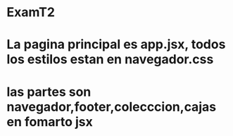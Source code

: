 # ExamT2
# La pagina principal es app.jsx, todos los estilos estan en navegador.css
# las partes son navegador,footer,colecccion,cajas en fomarto jsx